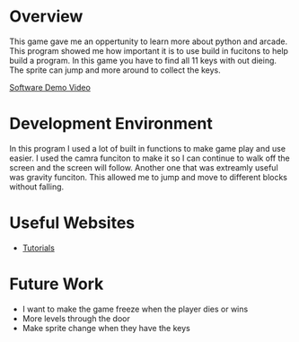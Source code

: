 # Overview

This game gave me an oppertunity to learn more about python and arcade. This program showed me how important it is to use build in fucitons to help build a program. In this game you have to find all 11 keys with out dieing. The sprite can jump and more around to collect the keys.

[Software Demo Video](https://youtu.be/3fhMBhlhwpc)

# Development Environment

In this program I used a lot of built in functions to make game play and use easier. I used the camra funciton to make it so I can continue to walk off the screen and the screen will follow. Another one that was extreamly useful was gravity funciton. This allowed me to jump and move to different blocks without falling. 

# Useful Websites

* [Tutorials](https://api.arcade.academy/en/latest/)

# Future Work

* I want to make the game freeze when the player dies or wins  
* More levels through the door
* Make sprite change when they have the keys